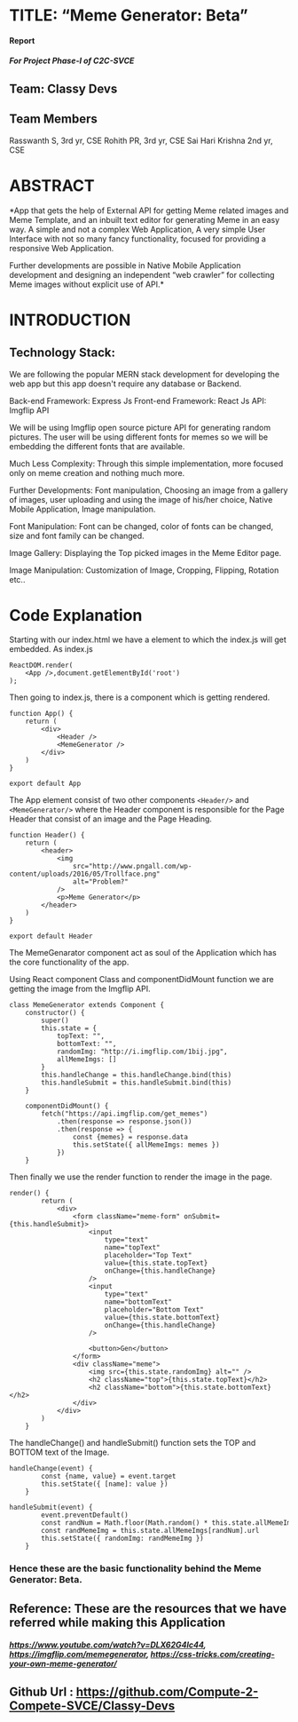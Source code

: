 # TITLE: “Meme Generator: Beta”

#### Report
##### For Project Phase-I of C2C-SVCE

## Team: Classy Devs


## Team Members

Rasswanth S, 3rd yr, CSE
Rohith PR, 3rd yr, CSE
Sai Hari Krishna 2nd yr, CSE


# ABSTRACT

*App that gets the help of External API for getting Meme related images and Meme Template, and an inbuilt text editor for generating Meme in an easy way. A simple and not a complex Web Application, A very simple User Interface with not so many fancy functionality, focused for providing a responsive Web Application.

Further developments are possible in Native Mobile Application development and designing an independent “web crawler” for collecting Meme images without explicit use of API.*


# INTRODUCTION

## Technology Stack:
We are following the popular MERN stack development for developing the web app but this app doesn't require any database or Backend. 

 Back-end Framework:
 Express Js
 Front-end Framework:
 React Js
 API:
 Imgflip API

We will be using Imgflip open source picture API for generating random pictures. The user will be using different fonts for memes so we will be embedding the different fonts that are available.

Much Less Complexity:
Through this simple implementation, more focused only on meme creation and nothing much more.

Further Developments:
Font manipulation, Choosing an image from a gallery of images, user uploading and using the image of his/her choice, Native Mobile Application, Image manipulation.

Font Manipulation: Font can be changed, color of fonts can be changed, size and font family can be changed. 

Image Gallery: Displaying the Top picked images in the Meme Editor page.

Image Manipulation: Customization of Image, Cropping, Flipping, Rotation etc..


# Code Explanation

Starting with our index.html we have a <root> element to which the index.js will get embedded. As index.js

```
ReactDOM.render(
    <App />,document.getElementById('root')
);
```

Then going to index.js, there is a <App/> component which is getting rendered.

```
function App() {
    return (
        <div>
            <Header />
            <MemeGenerator />
        </div>
    )
}

export default App
```

The App element consist of two other components ```<Header/>``` and ```<MemeGenerator/>``` where the Header component is responsible for the Page Header that consist of an image and the Page Heading.

```
function Header() {
    return (
        <header>
            <img 
                src="http://www.pngall.com/wp-content/uploads/2016/05/Trollface.png" 
                alt="Problem?"
            />
            <p>Meme Generator</p>
        </header>
    )
}

export default Header
```

The MemeGenarator component act as soul of the Application which has the core functionality of the app.

Using React component Class and componentDidMount function we are getting the image from the Imgflip API.

```
class MemeGenerator extends Component {
    constructor() {
        super()
        this.state = {
            topText: "",
            bottomText: "",
            randomImg: "http://i.imgflip.com/1bij.jpg",
            allMemeImgs: []
        }
        this.handleChange = this.handleChange.bind(this)
        this.handleSubmit = this.handleSubmit.bind(this)
    }
    
    componentDidMount() {
        fetch("https://api.imgflip.com/get_memes")
            .then(response => response.json())
            .then(response => {
                const {memes} = response.data
                this.setState({ allMemeImgs: memes })
            })
    }
```


Then finally we use the render function to render the image in the page.

```
render() {
        return (
            <div>
                <form className="meme-form" onSubmit={this.handleSubmit}>
                    <input 
                        type="text"
                        name="topText"
                        placeholder="Top Text"
                        value={this.state.topText}
                        onChange={this.handleChange}
                    /> 
                    <input 
                        type="text"
                        name="bottomText"
                        placeholder="Bottom Text"
                        value={this.state.bottomText}
                        onChange={this.handleChange}
                    /> 
                
                    <button>Gen</button>
                </form>
                <div className="meme">
                    <img src={this.state.randomImg} alt="" />
                    <h2 className="top">{this.state.topText}</h2>
                    <h2 className="bottom">{this.state.bottomText}</h2>
                </div>
            </div>
        )
    }
```

The handleChange() and handleSubmit() function sets the TOP and BOTTOM text of the Image.

```
handleChange(event) {
        const {name, value} = event.target
        this.setState({ [name]: value })
    }
    
handleSubmit(event) {
        event.preventDefault()
        const randNum = Math.floor(Math.random() * this.state.allMemeImgs.length)
        const randMemeImg = this.state.allMemeImgs[randNum].url
        this.setState({ randomImg: randMemeImg })
    }
```


### Hence these are the basic functionality behind the Meme Generator: Beta.


## Reference: These are the resources that we have referred while making this Application 
##### https://www.youtube.com/watch?v=DLX62G4lc44, https://imgflip.com/memegenerator, https://css-tricks.com/creating-your-own-meme-generator/ 


## Github Url : https://github.com/Compute-2-Compete-SVCE/Classy-Devs